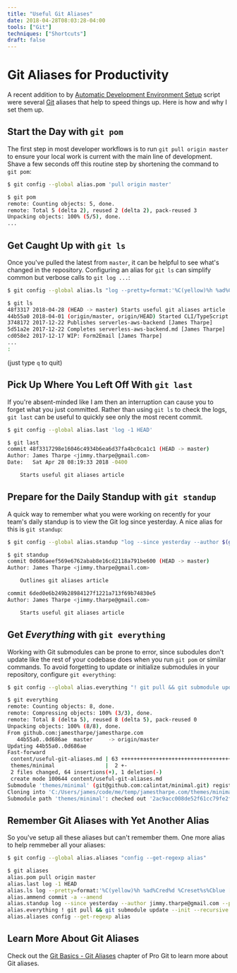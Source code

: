 ```yaml
---
title: "Useful Git Aliases"
date: 2018-04-28T08:03:28-04:00
tools: ["Git"]
techniques: ["Shortcuts"]
draft: false
---
```

# Git Aliases for Productivity

A recent addition to by [Automatic Development Environment Setup](/automatic-development-environment-setup) script were several [Git](/tools/git/) aliases that help to speed things up. Here is how and why I set them up.

## Start the Day with `git pom`

The first step in most developer workflows is to run `git pull origin master` to ensure your local work is current with the main line of development. Shave a few seconds off this routine step by shortening the command to `git pom`:

```bash
$ git config --global alias.pom 'pull origin master'

$ git pom
remote: Counting objects: 5, done.
remote: Total 5 (delta 2), reused 2 (delta 2), pack-reused 3
Unpacking objects: 100% (5/5), done.
...
```

## Get Caught Up with `git ls`

Once you've pulled the latest from `master`, it can be helpful to see what's changed in the repository. Configuring an alias for `git ls` can simplify common but verbose calls to `git log ...`:

```bash
$ git config --global alias.ls "log --pretty=format:'%C(yellow)%h %ad%Cred%d %Creset%s%Cblue [%cn]' --decorate --date=short"

$ git ls
48f3317 2018-04-28 (HEAD -> master) Starts useful git aliases article [James Tharpe]
44b55a0 2018-04-01 (origin/master, origin/HEAD) Started CLI/TypeScript article [James Tharpe]
3748172 2017-12-22 Publishes serverles-aws-backend [James Tharpe]
5d51a2e 2017-12-22 Completes serverless-aws-backend.md [James Tharpe]
cd058e2 2017-12-17 WIP: Form2Email [James Tharpe]
...
:
```

(just type `q` to quit)

## Pick Up Where You Left Off With `git last`

If you're absent-minded like I am then an interruption can cause you to forget what you just committed. Rather than using `git ls` to check the logs, `git last` can be useful to quickly see only the most recent commit.

```bash
$ git config --global alias.last 'log -1 HEAD'

$ git last
commit 48f3317298e16046c4934b6ea6d37fa4bc0ca1c1 (HEAD -> master)
Author: James Tharpe <jimmy.tharpe@gmail.com>
Date:   Sat Apr 28 08:19:33 2018 -0400

    Starts useful git aliases article

```

## Prepare for the Daily Standup with `git standup`

A quick way to remember what you were working on recently for your team's daily standup is to view the Git log since yesterday. A nice alias for this is `git standup`:

```bash
$ git config --global alias.standup "log --since yesterday --author $(git config user.email) --pretty=short"

$ git standup
commit 0d686aeef569e6762abab8e16cd2118a791be600 (HEAD -> master)
Author: James Tharpe <jimmy.tharpe@gmail.com>

    Outlines git aliases article

commit 6ded0e6b249b28984127f1221a713f69b74830e5
Author: James Tharpe <jimmy.tharpe@gmail.com>

    Starts useful git aliases article
```

## Get _Everything_ with `git everything`

Working with Git submodules can be prone to error, since subodules don't update like the rest of your codebase does when you run `git pom` or similar commands. To avoid forgetting to update or initialize submodules in your repository, configure `git everything`:

```bash
$ git config --global alias.everything "! git pull && git submodule update --init --recursive"

$ git everything
remote: Counting objects: 8, done.
remote: Compressing objects: 100% (3/3), done.
remote: Total 8 (delta 5), reused 8 (delta 5), pack-reused 0
Unpacking objects: 100% (8/8), done.
From github.com:jamestharpe/jamestharpe.com
   44b55a0..0d686ae  master     -> origin/master
Updating 44b55a0..0d686ae
Fast-forward
 content/useful-git-aliases.md | 63 +++++++++++++++++++++++++++++++++++++++++++
 themes/minimal                |  2 +-
 2 files changed, 64 insertions(+), 1 deletion(-)
 create mode 100644 content/useful-git-aliases.md
Submodule 'themes/minimal' (git@github.com:calintat/minimal.git) registered for path 'themes/minimal'
Cloning into 'C:/Users/james/code/me/temp/jamestharpe.com/themes/minimal'...
Submodule path 'themes/minimal': checked out '2ac9acc008de52f61cc79fe2f93e61ba62e17d3b'
```

## Remember Git Aliases with Yet Another Alias

So you've setup all these aliases but can't remember them. One more alias to help remmeber all your aliases:

```bash
$ git config --global alias.aliases "config --get-regexp alias"

$ git aliases
alias.pom pull origin master
alias.last log -1 HEAD
alias.ls log --pretty=format:'%C(yellow)%h %ad%Cred%d %Creset%s%Cblue [%cn]' --decorate --date=short
alias.ammend commit -a --amend
alias.standup log --since yesterday --author jimmy.tharpe@gmail.com --pretty=short
alias.everything ! git pull && git submodule update --init --recursive
alias.aliases config --get-regexp alias
```

## Learn More About Git Aliases

Check out the [Git Basics - Git Aliases](https://git-scm.com/book/en/v2/Git-Basics-Git-Aliases) chapter of Pro Git to learn more about Git aliases.